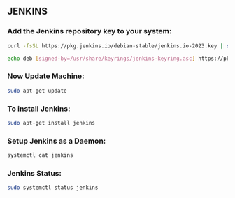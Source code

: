 ## JENKINS
### Add the Jenkins repository key to your system:
```sh
curl -fsSL https://pkg.jenkins.io/debian-stable/jenkins.io-2023.key | sudo tee /usr/share/keyrings/jenkins-keyring.asc > /dev/null
```
```sh
echo deb [signed-by=/usr/share/keyrings/jenkins-keyring.asc] https://pkg.jenkins.io/debian-stable binary/ | sudo tee /etc/apt/sources.list.d/jenkins.list > /dev/null
```
### Now Update Machine:
```sh
sudo apt-get update
```
### To install Jenkins:
```sh
sudo apt-get install jenkins
```
### Setup Jenkins as a Daemon:
```sh
systemctl cat jenkins
```
### Jenkins Status:
```sh
sudo systemctl status jenkins
```
